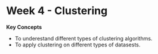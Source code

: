 # Week 4 - Clustering

**Key Concepts**

* To underestand different types of clustering algorithms.
* To apply clustering on different types of datasests.
